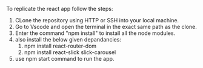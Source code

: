 To replicate the react app follow the steps:
1. CLone the repository using HTTP or SSH into your local machine.
2. Go to Vscode and open the terminal in the exact same path as the clone.
3. Enter the command "npm install" to install all the node modules.
4. also install the below given depandancies:
   1. npm install react-router-dom
   2. npm install react-slick slick-carousel
5. use npm start command to run the app.
